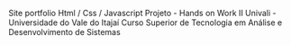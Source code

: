 Site portfolio
Html / Css / Javascript
Projeto - Hands on Work II
Univali - Universidade do Vale do Itajaí
Curso Superior de Tecnologia em Análise e Desenvolvimento de Sistemas
